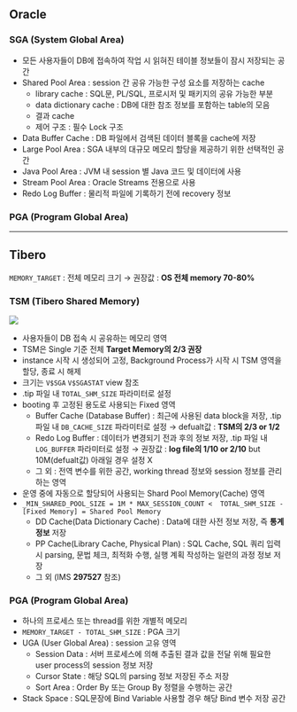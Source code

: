 ## Oracle
### SGA (System Global Area)
- 모든 사용자들이 DB에 접속하여 작업 시 읽혀진 테이블 정보들이 잠시 저장되는 공간
- Shared Pool Area : session 간 공유 가능한 구성 요소를 저장하는 cache
  - library cache : SQL문, PL/SQL, 프로시저 및 패키지의 공유 가능한 부분
  - data dictionary cache : DB에 대한 참조 정보를 포함하는 table의 모음
  - 결과 cache
  - 제어 구조 :  필수 Lock 구조
- Data Buffer Cache : DB 파일에서 검색된 데이터 블록을 cache에 저장
- Large Pool Area : SGA 내부의 대규모 메모리 할당을 제공하기 위한 선택적인 공간
- Java Pool Area : JVM 내 session 별 Java 코드 및 데이터에 사용
- Stream Pool Area : Oracle Streams 전용으로 사용
- Redo Log Buffer : 물리적 파일에 기록하기 전에 recovery 정보
### PGA (Program Global Area)

---
## Tibero
`MEMORY_TARGET` : 전체 메모리 크기 → 권장값 : **OS 전체 memory 70-80%**
### TSM (Tibero Shared Memory)
![](https://prod-files-secure.s3.us-west-2.amazonaws.com/2e9f035b-3bba-4ce1-902b-03e8e4545fa2/50e74659-9cf4-4d7e-a1bb-37b94051050d/3.1_TSM.png?X-Amz-Algorithm=AWS4-HMAC-SHA256&X-Amz-Content-Sha256=UNSIGNED-PAYLOAD&X-Amz-Credential=ASIAZI2LB4665MFVRLE3%2F20250809%2Fus-west-2%2Fs3%2Faws4_request&X-Amz-Date=20250809T034951Z&X-Amz-Expires=3600&X-Amz-Security-Token=IQoJb3JpZ2luX2VjEHwaCXVzLXdlc3QtMiJHMEUCIHhheSy4s5DDz8i0q2KgavBZMx0h8FsBRrBMj5e7tCpRAiEAh%2FqPS97sJWimIHVbh4ccx1ntn6dUNcw8pITD18lALV4qiAQItf%2F%2F%2F%2F%2F%2F%2F%2F%2F%2FARAAGgw2Mzc0MjMxODM4MDUiDD0Vn3ynGt0V2ETC4ircA0OwzdZ6s4Nw640zPOW9knFjsUJrf3lf4VBlBdI6jrpKhUoYApZkiK6skUmP23CtHGyD7k9LS6%2Fprn97DPmAmXwqFcv%2Fwal3armKPbZVRnTI%2BSt228kbDqJ4frtAhv5EHaF7IjeI04kwvjff26lhzKSoJV15gNUZsciE9chh1mgNSucEKG1sKIm4cny4OvM9i25RQNBbBkeQDGxE7Bl6ZC9Jc5OqH%2FyO83xC8pCplfA25c%2FDjcv2s71PLLFgrcSzvPSNBPI2AU9dLE1GcaaVGX51h2WgmMCrw%2Fmao%2BHFHaGUpAZASADZ2MQIwilmCVccf319xnAqmGLh%2BQY60Cxbq5mJ8cgfFprX4lG5ofa%2Ftyz3kkabIhShUFIyMkgE9TDrmoZTWXDWfYCcI1KWQGmRk0oJEGRSl77oL6DF5rm2zrdMW9pGvdoBYcx%2FqRy8XfBvzgwCnKvSW2fxtYQ2u1WMxP%2FwBpmJ%2F6k8zmZXjbCr1WN2A%2BYtzRCkmbFQv%2BdIvkWa2NLgokZXjEOKM45nvPJSHjdCTALW2vhHmsi77ecAO7xlPq%2BhAVShwhZ6KOWDdB6eMpnEdVFV8k6SJ1qRDOv73F5IN09Poe1bIn04q9Ij5SF98k9ougaYPQZ0%2FfKvMLmF28QGOqUBqF88Xcx2qHIvRoAa2sgSBptppqilSGfoLwHcBkXq%2F0jr%2B0d9SnExZiBvpl%2Fr1kRaJibIAfw%2BnQ6zXg%2BbdNqaFW%2Fu2fIUn5LnkmVPYGgff4pek%2FU7dGJO5NZ%2BWxuk9P8THDz%2B4khQj94hHWqG3dWg2C%2B49NFzBPYAolcQe7pVvmHPoky6o2ZKzKIYSUlunim9ZNNcHtDPAT8EqPie1iz6RklS%2BlGR&X-Amz-Signature=5eb88df8ac272fc80d84c79808c24ed5e1e4d1cf4df80dd857d1437e8cbd5f43&X-Amz-SignedHeaders=host&x-amz-checksum-mode=ENABLED&x-id=GetObject)
- 사용자들이 DB 접속 시 공유하는 메모리 영역
- TSM은 Single 기준 전체 **Target Memory의 2/3 권장**
- instance 시작 시 생성되어 고정, Background Process가 시작 시 TSM 영역을 할당, 종료 시 해제
- 크기는 `V$SGA` `V$SGASTAT` view 참조
- .tip 파일 내 `TOTAL_SHM_SIZE` 파라미터로 설정
- booting 후 고정된 용도로 사용되는 Fixed 영역
  - Buffer Cache (Database Buffer) : 최근에 사용된 data block을 저장, .tip 파일 내 `DB_CACHE_SIZE` 파라미터로 설정 → defualt값 : **TSM의 2/3 or 1/2**
  - Redo Log Buffer : 데이터가 변경되기 전과 후의 정보 저장, .tip 파일 내 `LOG_BUFFER` 파라미터로 설정 → 권장값 : **log file의 1/10 or 2/10** but 10M(defualt값) 아래일 경우 설정 X
  - 그 외 : 전역 변수를 위한 공간, working thread 정보와 session 정보를 관리하는 영역
- 운영 중에 자동으로 할당되어 사용되는 Shard Pool Memory(Cache) 영역
- `_MIN_SHARED_POOL_SIZE = 1M * MAX_SESSION_COUNT <  TOTAL_SHM_SIZE - [Fixed Memory] = Shared Pool Memory`
  - DD Cache(Data Dictionary Cache) : Data에 대한 사전 정보 저장, 즉 **통계정보** 저장 
  - PP Cache(Library Cache, Physical Plan) : SQL Cache, SQL 쿼리 입력 시 parsing, 문법 체크, 최적화 수행, 실행 계획 작성하는 일련의 과정 정보 저장
  - 그 외  (IMS **297527** 참조)
### PGA (Program Global Area)
- 하나의 프로세스 또는 thread를 위한 개별적 메모리
- `MEMORY_TARGET - TOTAL_SHM_SIZE` : PGA 크기
- UGA (User Global Area) : session 고유 영역
  - Session Data : 서버 프로세스에 의해 추출된 결과 값을 전달 위해 필요한 user process의 session 정보 저장
  - Cursor State : 해당 SQL의 parsing 정보 저장된 주소 저장
  - Sort Area : Order By 또는 Group By 정렬을 수행하는 공간
- Stack Space : SQL문장에 Bind Variable 사용할 경우 해당 Bind 변수 저장 공간

